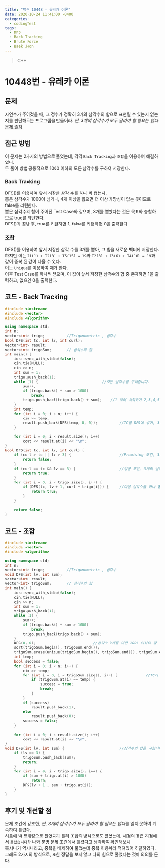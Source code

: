 ```yaml
---
title: "백준 10448 - 유레카 이론"
date: 2020-10-24 11:41:00 -0400
categories: 
  - codingTest
tags:
  - DFS
  - Back Tracking
  - Brute Force
  - Baek Joon
---
```


> C++ 

10448번 - 유레카 이론
=============
 
## 문제
자연수가 주어졌을 때, 그 정수가 정확히 3개의 삼각수의 합으로 표현될 수 있는지 없는지를 판단해주는 프로그램을 만들어라. *단, 3개의 삼각수가 모두 달라야 할 필요는 없다*
[문제 출처](https://www.acmicpc.net/problem/10448)

## 접근 방법 
이 문제는 2가지의 방법으로 풀었는데, 각각 `Back Tracking`과 `조합`을 이용하여 해결하였다.  
두 풀이 방법 공통적으로 1000 이하의 모든 삼각수를 구하여 저장한다.

### Back Tracking
DFS()를 이용하여 앞서 저장한 삼각 수를 하나 씩 뽑는다.  
뽑은 삼각수가 1000이 넘거나, 4개 이상을 뽑으면 더 이상 가망성이 없는 것이므로 false를 리턴한다.  
뽑은 삼각수의 합이 주어진 Test Case와 같으며, 3개를 뽑았다는 것은 목표와 충합하므로 true를 리턴한다.  
DFS()가 끝난 후, true를 리턴하면 1, false를 리턴하면 0을 출력한다.

### 조합
DFS()를 이용하여 앞서 저장한 삼각 수를 3개를 뽑아, 그 합을 새로운 벡터에 저장한다.  
하지만 이는 `T1(1) + T2(3) + T5(15) = 19`와 `T2(3) + T3(6) + T4(10) = 19`과 같이 중복 된 값이 나올 수 있다.  
이는 `Unique`를 이용하여 제거 한다.  
이후 Test Case를 하나씩 받으며, 이 값이 앞서 저장한 삼각수의 합 중 존재하면 1을 출력하고, 없으면 0을 출력한다.  

## 코드 - Back Tracking
```c++
#include <iostream>
#include <vector>
#include <algorithm>

using namespace std;
int n;
vector<int> trigo;      	//Trigonometric , 삼각수
bool DFS(int tc, int lv, int curl);
vector<int> result;
vector<int> trigoSum;		// 삼각수의 합
int main() {
    ios::sync_with_stdio(false);
    cin.tie(NULL);
    cin >> n;
    int sum = 1;
    trigo.push_back(1);
    while (1) {								//모든 삼각수를 구해줍니다.
        sum++;
        if (trigo.back() + sum > 1000)
            break;
        trigo.push_back(trigo.back() + sum);	//1 부터 시작하여 2,3,4,5... 등 1씩 더해준 값을 이전 삼각수에 더해 줍니다.  
    }
    int temp;
    for (int i = 0; i < n; i++) {
        cin >> temp;
        result.push_back(DFS(temp, 0, 0));			//TC를 DFS에 넣어, 3개의 삼각 수의 합을 찾으면 true를 반환 후 1을 저장하고, false를 반환하면 0을 저장합니다.
    }
        
    for (int i = 0; i < result.size(); i++)
        cout << result.at(i) << "\n";
}
bool DFS(int tc, int lv, int curl) {
    if (curl > tc || lv > 3) {						//Promising 조건, 3개 초과의 삼각수를 뽑거나, 삼각수의 합이 tc 보다 클 시에 false 반환
        return false;
    }
    if (curl == tc && lv == 3) {					//성공 조건, 3개의 삼각수를 뽑아 tc와 동일한 수가 포착시 true 반환
        return true;
    }
    for (int i = 0; i < trigo.size(); i++) {
        if (DFS(tc, lv + 1, curl + trigo[i])) {		//다음 삼각수를 하나 뽑으며, 합한 값을 넘겨줍니다. 만약 true를 반환하면 DFS는 종료됩니다.
            return true;
        }
    }
    
    return false;
}
```

## 코드 - 조합
```c++
#include <iostream>
#include <vector>
#include <algorithm>

using namespace std;
int n;
vector<int> trigo;      	//Trigonometric , 삼각수
void DFS(int lv, int sum);
vector<int> result;
vector<int> trigoSum;		// 삼각수의 합
int main() {
    ios::sync_with_stdio(false);
    cin.tie(NULL);
    cin >> n;
    int sum = 1;
    trigo.push_back(1);
    while (1) {
        sum++;
        if (trigo.back() + sum > 1000)
            break;
        trigo.push_back(trigo.back() + sum);
    }
    DFS(0, 0);							//삼각수 3개를 더한 1000 이하의 합
    sort(trigoSum.begin(), trigoSum.end());
    trigoSum.erase(unique(trigoSum.begin(), trigoSum.end()), trigoSum.end());	//중복 제거
    int temp;
    bool success = false;
    for (int i = 0; i < n; i++) {
        cin >> temp;
        for (int i = 0; i < trigoSum.size(); i++) {				//TC가 삼각수의 합 중 있으면, true
            if (trigoSum.at(i) == temp) {
                success = true;
                break;
            }
        }
        if (success)
            result.push_back(1);
        else
            result.push_back(0);
        success = false;
    }
        
    for (int i = 0; i < result.size(); i++)
        cout << result.at(i) << "\n";
}
void DFS(int lv, int sum) {							//삼각수의 합을 구합니다.
    if (lv == 3) {
        trigoSum.push_back(sum);
        return;
    }
    for (int i = 0; i < trigo.size(); i++) {
        if (sum + trigo.at(i) > 1000)
            return;
        DFS(lv + 1 , sum + trigo.at(i));
    }
}
```

## 후기 및 개선할 점
문제 조건에 강조한, *단, 3개의 삼각수가 모두 달라야 할 필요는 없다*를 읽지 못하여 계속하여 틀렸다.  
처음에 백 트래킹으로 풀었다가 틀려 조합의 방식으로도 풀었는데, 채점의 같은 지점에서 `틀렸습니다`가 나와 분명 문제 조건에서 틀렸다고 생각하여 확인해보니  
혹시나가 역시나라고, 중복을 배제하여 풀었는데 중복 허용이라 적혀있어 허탈하였다.  
그래도 2가지의 방식으로, 또한 정답을 보지 않고 나의 힘으로 풀었다는 것에 의의를 둔다.